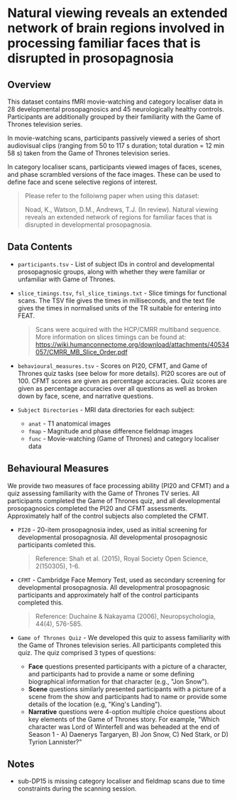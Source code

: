 # Natural viewing reveals an extended network of brain regions involved in processing familiar faces that is disrupted in prosopagnosia

## Overview
This dataset contains fMRI movie-watching and category localiser data in 28
developmental prosopagnosics and 45 neurologically healthy controls.
Participants are additionally grouped by their familiarity with the Game of
Thrones television series.

In movie-watching scans, participants passively viewed a series of short
audiovisual clips (ranging from 50 to 117 s duration; total duration =
12 min 58 s) taken from the Game of Thrones television series.

In category localiser scans, participants viewed images of faces, scenes, and
phase scrambled versions of the face images. These can be used to define face
and scene selective regions of interest.

> Please refer to the folloiwng paper when using this dataset:
>
> Noad, K., Watson, D.M., Andrews, T.J. (In review). Natural viewing reveals an
> extended network of regions for familiar faces that is disrupted in
> developmental prosopagnosia.


## Data Contents
* `participants.tsv` - List of subject IDs in control and developmental
  prosopagnosic groups, along with whether they were familiar or unfamiliar
  with Game of Thrones.

* `slice_timings.tsv`, `fsl_slice_timings.txt` - Slice timings for functional
  scans. The TSV file gives the times in milliseconds, and the text file gives
  the times in normalised units of the TR suitable for entering into FEAT.

  > Scans were acquired with the HCP/CMRR multiband sequence. More information
  > on slices timings can be found at:
  > https://wiki.humanconnectome.org/download/attachments/40534057/CMRR_MB_Slice_Order.pdf

* `behavioural_measures.tsv` - Scores on PI20, CFMT, and Game of Thrones quiz
  tasks (see below for more details). PI20 scores are out of 100. CFMT scores
  are given as percentage accuracies. Quiz scores are given as percentage
  accuracies over all questions as well as broken down by face, scene, and
  narrative questions.

* `Subject Directories` - MRI data directories for each subject:
  - `anat` - T1 anatomical images
  - `fmap` - Magnitude and phase difference fieldmap images
  - `func` - Movie-watching (Game of Thrones) and category localiser data


## Behavioural Measures
We provide two measures of face processing ability (PI20 and CFMT) and a quiz
assessing familiarity with the Game of Thrones TV series. All participants
completed the Game of Thrones quiz, and all developmental prosopagnosics
completed the PI20 and CFMT assessments. Approximately half of the control
subjects also completed the CFMT.

* `PI20` - 20-item prosopagnosia index, used as initial screening for
  developmental prosopagnosia. All developmental prosopagnosic participants
  comleted this.
  > Reference: Shah et al. (2015), Royal Society Open Science, 2(150305), 1-6.

* `CFMT` - Cambridge Face Memory Test, used as secondary screening for
  developmental prosopagnosia. All developmentral prosopagnosic participants
  and approximately half of the control participants completed this.
  > Reference: Duchaine & Nakayama (2006), Neuropsychologia, 44(4), 576-585.

* `Game of Thrones Quiz` - We developed this quiz to assess familiarity with
  the Game of Thrones television series. All participants completed this quiz.
  The quiz comprised 3 types of questions:
  * **Face** questions presented participants with a picture of a character,
    and participants had to provide a name or some defining biographical
    information for that character (e.g., "Jon Snow").
  * **Scene** questions similarly presented participants with a picture of a
    scene from the show and participants had to name or provide some details of
    the location (e.g, "King's Landing").
  * **Narrative** questions were 4-option multiple choice questions about key
    elements of the Game of Thrones story. For example, "Which character was
    Lord of Winterfell and was beheaded at the end of Season 1 - A) Daenerys
    Targaryen, B) Jon Snow, C) Ned Stark, or D) Tyrion Lannister?"


## Notes
* sub-DP15 is missing category localiser and fieldmap scans due to time
  constraints during the scanning session.

